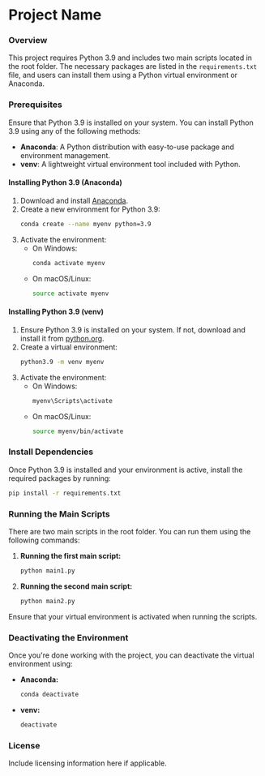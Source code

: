 # Project Name

### Overview
This project requires Python 3.9 and includes two main scripts located in the root folder. The necessary packages are listed in the `requirements.txt` file, and users can install them using a Python virtual environment or Anaconda.

### Prerequisites
Ensure that Python 3.9 is installed on your system. You can install Python 3.9 using any of the following methods:

- **Anaconda**: A Python distribution with easy-to-use package and environment management.
- **venv**: A lightweight virtual environment tool included with Python.

#### Installing Python 3.9 (Anaconda)
1. Download and install [Anaconda](https://www.anaconda.com/products/individual).
2. Create a new environment for Python 3.9:
   ```bash
   conda create --name myenv python=3.9
   ```
3. Activate the environment:
   - On Windows:
     ```bash
     conda activate myenv
     ```
   - On macOS/Linux:
     ```bash
     source activate myenv
     ```

#### Installing Python 3.9 (venv)
1. Ensure Python 3.9 is installed on your system. If not, download and install it from [python.org](https://www.python.org/downloads/).
2. Create a virtual environment:
   ```bash
   python3.9 -m venv myenv
   ```
3. Activate the environment:
   - On Windows:
     ```bash
     myenv\Scripts\activate
     ```
   - On macOS/Linux:
     ```bash
     source myenv/bin/activate
     ```

### Install Dependencies
Once Python 3.9 is installed and your environment is active, install the required packages by running:

```bash
pip install -r requirements.txt
```

### Running the Main Scripts
There are two main scripts in the root folder. You can run them using the following commands:

1. **Running the first main script:**
   ```bash
   python main1.py
   ```

2. **Running the second main script:**
   ```bash
   python main2.py
   ```

Ensure that your virtual environment is activated when running the scripts.

### Deactivating the Environment
Once you're done working with the project, you can deactivate the virtual environment using:

- **Anaconda:**
  ```bash
  conda deactivate
  ```

- **venv:**
  ```bash
  deactivate
  ```

### License
Include licensing information here if applicable.
